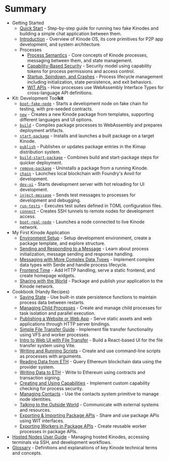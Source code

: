 # Summary

- Getting Started
  - [Quick Start](./getting_started/quick_start.md) - Step-by-step guide for running two fake Kinodes and building a simple chat application between them.
  - [Introduction](./getting_started/intro.md) - Overview of Kinode OS, its core primitives for P2P app development, and system architecture.
  - Processes
    - [Process Semantics](./system/process/processes.md) - Core concepts of Kinode processes, messaging between them, and state management.
    - [Capability-Based Security](./system/process/capabilities.md) - Security model using capability tokens for process permissions and access control.
    - [Startup, Spindown, and Crashes](./system/process/startup.md) - Process lifecycle management including initialization, state persistence, and exit behaviors.
    - [WIT APIs](./system/process/wit_apis.md) - How processes use WebAssembly Interface Types for cross-language API definitions.
- Kit: Development Tool**kit**
  - [`boot-fake-node`](./kit/boot-fake-node.md) - Starts a development node on fake chain for testing, with pre-seeded contracts.
  - [`new`](./kit/new.md) - Creates a new Kinode package from templates, supporting different languages and UI options.
  - [`build`](./kit/build.md) - Compiles package processes to WebAssembly and prepares deployment artifacts.
  - [`start-package`](./kit/start-package.md) - Installs and launches a built package on a target Kinode.
  - [`publish`](./kit/publish.md) - Publishes or updates package entries in the Kimap distribution system.
  - [`build-start-package`](./kit/build-start-package.md) - Combines build and start-package steps for quicker deployment.
  - [`remove-package`](./kit/remove-package.md) - Uninstalls a package from a running Kinode.
  - [`chain`](./kit/chain.md) - Launches local blockchain with Foundry's Anvil for development.
  - [`dev-ui`](./kit/dev-ui.md) - Starts development server with hot reloading for UI development.
  - [`inject-message`](./kit/inject-message.md) - Sends test messages to processes for development and debugging.
  - [`run-tests`](./kit/run-tests.md) - Executes test suites defined in TOML configuration files.
  - [`connect`](./kit/connect.md) - Creates SSH tunnels to remote nodes for development access.
  - [`boot-real-node`](./kit/boot-real-node.md) - Launches a node connected to live Kinode network.
- My First Kinode Application
  - [Environment Setup](./my_first_app/chapter_1.md) - Setup development environment, create a package template, and explore structure.
  - [Sending and Responding to a Message](./my_first_app/chapter_2.md) - Learn about process initialization, message sending and response handling.
  - [Messaging with More Complex Data Types](./my_first_app/chapter_3.md) - Implement complex data types with Serde and handle process lifecycle.
  - [Frontend Time](./my_first_app/chapter_4.md) - Add HTTP handling, serve a static frontend, and create homepage widgets.
  - [Sharing with the World](./my_first_app/chapter_5.md) - Package and publish your application to the Kinode network.
- Cookbook (Handy Recipes)
  - [Saving State](./cookbook/save_state.md) - Use built-in state persistence functions to maintain process data between restarts.
  - [Managing Child Processes](./cookbook/manage_child_processes.md) - Create and manage child processes for task isolation and parallel execution.
  - [Publishing a Website or Web App](./cookbook/publish_to_web.md) - Serve static assets and web applications through HTTP server bindings.
  - [Simple File Transfer Guide](./cookbook/file_transfer.md) - Implement file transfer functionality using VFS and worker processes.
  - [Intro to Web UI with File Transfer](./cookbook/file_transfer_ui.md) - Build a React-based UI for the file transfer system using Vite.
  - [Writing and Running Scripts](./cookbook/writing_scripts.md) - Create and use command-line scripts as processes with arguments.
  - [Reading Data from ETH](./cookbook/reading_data_from_eth.md) - Query Ethereum blockchain data using the provider system.
  - [Writing Data to ETH](./cookbook/writing_data_to_eth.md) - Write to Ethereum using contracts and transaction signing.
  - [Creating and Using Capabilities](./cookbook/creating_and_using_capabilities.md) - Implement custom capability checking for process security.
  - [Managing Contacts](./cookbook/managing_contacts.md) - Use the contacts system primitive to manage node identities.
  - [Talking to the Outside World](./cookbook/talking_to_the_outside_world.md) - Communicate with external systems and resources.
  - [Exporting & Importing Package APIs](./cookbook/package_apis.md) - Share and use package APIs using WIT interfaces.
  - [Exporting Workers in Package APIs](./cookbook/package_apis_workers.md) - Create reusable worker processes in package APIs.
- [Hosted Nodes User Guide](./hosted-nodes.md) - Managing hosted Kinodes, accessing terminals via SSH, and development workflows.
- [Glossary](./glossary.md) - Definitions and explanations of key Kinode technical terms and concepts.
